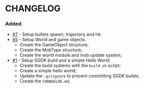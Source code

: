 # CHANGELOG

### Added
- [#7](https://github.com/Gabriel-Grechuk/smjxxd/issues/7) - Setup bullets spawn, trajectory and hit.
- [#5](https://github.com/Gabriel-Grechuk/smjxxd/issues/5) - Setup World and game objects.
    - Create the GameObject structure;
    - Create the MobType structure;
    - Create the world module and mob update system;
- [#1](https://github.com/Gabriel-Grechuk/smjxxd/issues/1) - Setup SGDK build and a simple Hello World.
    - Create the build systems with the `build.sh` script;
    - Create a simple hello world;
    - Update the `.gitignore` to prevent committing SGDK builds;
    - Create the `CHANGELOG.md`;
